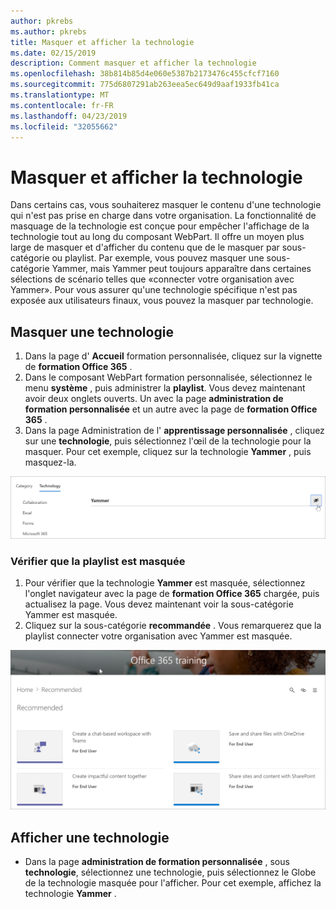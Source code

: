 ```yaml
---
author: pkrebs
ms.author: pkrebs
title: Masquer et afficher la technologie
ms.date: 02/15/2019
description: Comment masquer et afficher la technologie
ms.openlocfilehash: 38b814b85d4e060e5387b2173476c455cfcf7160
ms.sourcegitcommit: 775d6807291ab263eea5ec649d9aaf1933fb41ca
ms.translationtype: MT
ms.contentlocale: fr-FR
ms.lasthandoff: 04/23/2019
ms.locfileid: "32055662"
---
```

# <a name="hide-and-show-technology"></a>Masquer et afficher la technologie

Dans certains cas, vous souhaiterez masquer le contenu d'une technologie qui n'est pas prise en charge dans votre organisation. La fonctionnalité de masquage de la technologie est conçue pour empêcher l'affichage de la technologie tout au long du composant WebPart. Il offre un moyen plus large de masquer et d'afficher du contenu que de le masquer par sous-catégorie ou playlist. Par exemple, vous pouvez masquer une sous-catégorie Yammer, mais Yammer peut toujours apparaître dans certaines sélections de scénario telles que «connecter votre organisation avec Yammer». Pour vous assurer qu'une technologie spécifique n'est pas exposée aux utilisateurs finaux, vous pouvez la masquer par technologie. 

## <a name="hide-a-technology"></a>Masquer une technologie

1. Dans la page d' **Accueil** formation personnalisée, cliquez sur la vignette de **formation Office 365** .
2. Dans le composant WebPart formation personnalisée, sélectionnez le menu **système** , puis administrer la **playlist**. Vous devez maintenant avoir deux onglets ouverts. Un avec la page **administration de formation personnalisée** et un autre avec la page de **formation Office 365** . 
3. Dans la page Administration de l' **apprentissage personnalisée** , cliquez sur une **technologie**, puis sélectionnez l'œil de la technologie pour la masquer. Pour cet exemple, cliquez sur la technologie **Yammer** , puis masquez-la.  

![CG-hidetech. png](media/cg-hidetech.png)

### <a name="verify-the-playlist-is-hidden"></a>Vérifier que la playlist est masquée
1. Pour vérifier que la technologie **Yammer** est masquée, sélectionnez l'onglet navigateur avec la page de **formation Office 365** chargée, puis actualisez la page. Vous devez maintenant voir la sous-catégorie Yammer est masquée. 
2. Cliquez sur la sous-catégorie **recommandée** . Vous remarquerez que la playlist connecter votre organisation avec Yammer est masquée. 

![CG-hidetechrefresh. png](media/cg-hidetechrefresh.png)

## <a name="unhide-a-technology"></a>Afficher une technologie

- Dans la page **administration de formation personnalisée** , sous **technologie**, sélectionnez une technologie, puis sélectionnez le Globe de la technologie masquée pour l'afficher. Pour cet exemple, affichez la technologie **Yammer** . 